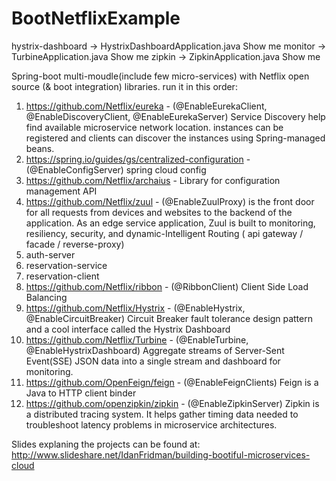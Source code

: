 # BootNetflixExample
  

hystrix-dashboard -> HystrixDashboardApplication.java Show me
monitor -> TurbineApplication.java Show me
zipkin -> ZipkinApplication.java Show me

Spring-boot multi-moudle(include few micro-services) with Netflix 
open source  (& boot integration) libraries. run it in this order:
1. https://github.com/Netflix/eureka - (@EnableEurekaClient, @EnableDiscoveryClient, @EnableEurekaServer) Service Discovery help find available microservice network location. instances can be registered and clients can discover the instances using Spring-managed beans.
2. https://spring.io/guides/gs/centralized-configuration - (@EnableConfigServer) spring cloud config
3. https://github.com/Netflix/archaius - Library for configuration management API
4. https://github.com/Netflix/zuul - (@EnableZuulProxy) is the front door for all requests from devices and websites to the backend of the   application. As an edge service application, Zuul is built to monitoring, resiliency, security, and dynamic-Intelligent Routing ( api gateway / facade / reverse-proxy)
5. auth-server 
6. reservation-service  
7. reservation-client  
8. https://github.com/Netflix/ribbon - (@RibbonClient) Client Side Load Balancing 
9. https://github.com/Netflix/Hystrix - (@EnableHystrix, @EnableCircuitBreaker) Circuit Breaker fault tolerance design pattern and a cool interface called the Hystrix Dashboard 
10. https://github.com/Netflix/Turbine - (@EnableTurbine, @EnableHystrixDashboard) Aggregate streams of Server-Sent Event(SSE) JSON data into a single stream and dashboard for monitoring.
11. https://github.com/OpenFeign/feign - (@EnableFeignClients) Feign is a Java to HTTP client binder 
12. https://github.com/openzipkin/zipkin - (@EnableZipkinServer) Zipkin is a distributed tracing system. It helps gather timing data needed to troubleshoot latency problems in microservice architectures.



Slides explaning the projects can be found at: 
http://www.slideshare.net/IdanFridman/building-bootiful-microservices-cloud


 
